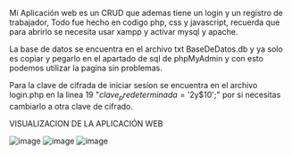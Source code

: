 Mi Aplicación web es un CRUD que ademas tiene un login y un registro de trabajador, Todo fue hecho en codigo php, css y javascript,
recuerda que para abrirlo se necesita usar xampp y activar mysql y apache.

La base de datos se encuentra en el archivo txt BaseDeDatos.db y ya solo es copiar y pegarlo en el apartado de sql de phpMyAdmin y con esto podemos utilizar la pagina sin problemas.

Para la clave de cifrada de iniciar sesion se encuentra en el archivo login.php en la linea 19  "$clave_predeterminada = '$2y$10';" 
por si necesitas cambiarlo a otra clave de cifrado.

VISUALIZACION DE LA APLICACIÓN WEB

![image](https://github.com/user-attachments/assets/9c170576-9331-47cb-8901-db8749511d53)
![image](https://github.com/user-attachments/assets/cdc8e9c0-2829-488a-bdc9-cff0106b59dc)
![image](https://github.com/user-attachments/assets/2c9af1f0-4ba9-48da-8299-e1ad68a1737c)



